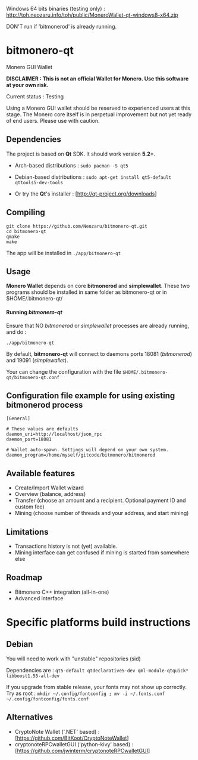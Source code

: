 Windows 64 bits binaries (testing only) : http://toh.neozaru.info/toh/public/MoneroWallet-qt-windows8-x64.zip

DON'T run if 'bitmonerod' is already running.

bitmonero-qt
============

Monero GUI Wallet


**DISCLAIMER : This is not an official Wallet for Monero. Use this software at your own risk.**


Current status : Testing



Using a Monero GUI wallet should be reserved to experienced users at this stage.
The Monero core itself is in perpetual improvement but not yet ready of end users.
Please use with caution.


Dependencies
------------

The project is based on **Qt** SDK. It should work version **5.2+**.
* Arch-based distributions : `sudo pacman -S qt5`

* Debian-based distributions : `sudo apt-get install qt5-default qttools5-dev-tools`
    
* Or try the **Qt**'s installer : [http://qt-project.org/downloads]


Compiling
---------

    git clone https://github.com/Neozaru/bitmonero-qt.git
    cd bitmonero-qt
    qmake
    make

The app will be installed in `./app/bitmonero-qt`


Usage
-----

**Monero Wallet** depends on core **bitmonerod** and **simplewallet**. These two programs should be installed in same folder as bitmonero-qt or in $HOME/.bitmonero-qt/


#### Running *bitmonero-qt*

Ensure that NO *bitmonerod* or *simplewallet* processes are already running, and do :

    ./app/bitmonero-qt


By default, **bitmonero-qt** will connect to daemons ports 18081 (*bitmonerod*) and 19091 (*simplewallet*).


Your can change the configuration with the file `$HOME/.bitmonero-qt/bitmonero-qt.conf`


Configuration file example for using existing bitmonerod process
----------------------------------------------------------------
    
    [General]

    # These values are defaults
    daemon_uri=http://localhost/json_rpc
    daemon_port=18081

    # Wallet auto-spawn. Settings will depend on your own system.
    daemon_program=/home/myself/gitcode/bitmonero/bitmonerod
    

Available features
------------------
* Create/Import Wallet wizard
* Overview (balance, address)
* Transfer (choose an amount and a recipient. Optional payment ID and custom fee)
* Mining (choose number of threads and your address, and start mining)


Limitations
-----------
* Transactions history is not (yet) available.
* Mining interface can get confused if mining is started from somewhere else


Roadmap
-------
* Bitmonero C++ integration (all-in-one)
* Advanced interface


Specific platforms build instructions
=====================================

Debian
------

You will need to work with "unstable" repositories (sid)

Dependencies are : `qt5-default qtdeclarative5-dev qml-module-qtquick* libboost1.55-all-dev`

If you upgrade from stable release, your fonts may not show up correctly. Try as root :
`mkdir ~/.config/fontconfig ; mv -i ~/.fonts.conf ~/.config/fontconfig/fonts.conf`



Alternatives
------------

* CryptoNote Wallet ('.NET' based) : [https://github.com/BitKoot/CryptoNoteWallet]
* cryptonoteRPCwalletGUI ('python-kivy' based) : [https://github.com/jwinterm/cryptonoteRPCwalletGUI]
